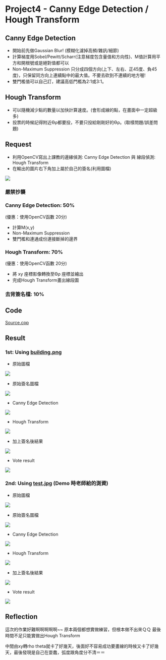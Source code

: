 # Project4 - Canny Edge Detection / Hough Transform

## Canny Edge Detection

* 開始前先做Gaussian Blur! (模糊化濾掉高頻/雜訊/細節)
* 計算梯度用Sobel/Pewitt/Scharr(注意梯度包含量值和方向性)、M值計算用平方和開根號或是絕對值都可以
* Non-Maximum Suppression 只分成四個方向(上下、左右、正45度、負45度)，只保留同方向上連續點中的最大值。不要去砍到不連續的地方喔!
* 雙門檻值可以自己訂，建議高低門檻為2:1或3:1。

## Hough Transform

* 可以隨機減少點的數量以加快計算速度。(會形成線的點，在畫面中一定超級多)
* 投票的時候記得附近ϴρ都要投，不要只投給剛剛好的ϴρ。(取樣問題/誤差問題)

## Request

* 利用OpenCV寫出上課教的邊緣偵測: Canny Edge Detection 與 線段偵測: Hough Transform
* 在輸出的圖片右下角加上屬於自己的簽名(利用圖檔)

![](https://i.imgur.com/6ffAYX9.png)

### 嚴禁抄襲

### Canny Edge Detection: 50%
(優惠：使用OpenCV函數 20分)

* 計算M(x,y) 
* Non-Maximum Suppression
* 雙門檻和連通成份連接斷掉的邊界

### Hough Transform: 70%
(優惠：使用OpenCV函數 20分)

* 將 xy 座標影像轉換至ϴρ 座標並繪出
* 完成Hough Transform畫出線段圖

### 去背簽名檔: 10%

## Code

[Source.cpp](https://github.com/w0110/Digital-Image-Processing/blob/master/Project4/Project4/Source.cpp)

## Result

### 1st: Using [building.png](https://github.com/w0110/Digital-Image-Processing/blob/master/Project4/x64/Debug/building.png)

* 原始圖檔

![](https://i.imgur.com/zuiWZ0e.png)

* 原始簽名圖檔

![](https://i.imgur.com/51mYAEM.png)

* Canny Edge Detection

![](https://i.imgur.com/vPMWF3J.png)

* Hough Transform

![](https://i.imgur.com/EJMVSYW.png)

* 加上簽名後結果

![](https://i.imgur.com/dCAs4NN.png)

* Vote result

![](https://i.imgur.com/267zS09.png)

### 2nd: Using [test.jpg](https://github.com/w0110/Digital-Image-Processing/blob/master/Project4/x64/Debug/test.jpg) (Demo 時老師給的測資)

* 原始圖檔

![](https://i.imgur.com/jNyBz1N.png)

* 原始簽名圖檔

![](https://i.imgur.com/qyUdPga.png)

* Canny Edge Detection

![](https://i.imgur.com/FOUiB7z.png)

* Hough Transform

![](https://i.imgur.com/UJyxx8D.png)

* 加上簽名後結果

![](https://i.imgur.com/NiEPG65.png)

* Vote result

![](https://i.imgur.com/TbToHMb.png)

## Reflection

這次的作業好難啊啊啊啊啊~~
原本兩個都想實做練習，但根本做不出來ＱＱ
最後時間不足只能實做出Hough Transform

中間由xy轉rho theta就卡了好幾天，後面好不容易成功要畫線的時候又卡了好幾天，最後發現是自己在耍蠢，弧度跟角度分不清＝＝